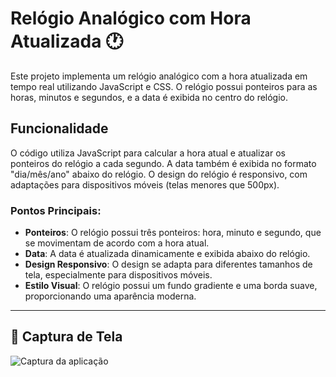 # Relógio Analógico com Hora Atualizada 🕐

Este projeto implementa um relógio analógico com a hora atualizada em tempo real utilizando JavaScript e CSS. O relógio possui ponteiros para as horas, minutos e segundos, e a data é exibida no centro do relógio.

## Funcionalidade

O código utiliza JavaScript para calcular a hora atual e atualizar os ponteiros do relógio a cada segundo. A data também é exibida no formato "dia/mês/ano" abaixo do relógio. O design do relógio é responsivo, com adaptações para dispositivos móveis (telas menores que 500px).

### Pontos Principais:
- **Ponteiros**: O relógio possui três ponteiros: hora, minuto e segundo, que se movimentam de acordo com a hora atual.
- **Data**: A data é atualizada dinamicamente e exibida abaixo do relógio.
- **Design Responsivo**: O design se adapta para diferentes tamanhos de tela, especialmente para dispositivos móveis.
- **Estilo Visual**: O relógio possui um fundo gradiente e uma borda suave, proporcionando uma aparência moderna.

---

## 📸 Captura de Tela

![Captura da aplicação](https://i.ibb.co/xGbktfW/print.png)


